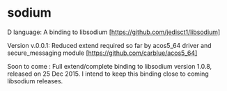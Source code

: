 # sodium
D language: A binding to libsodium [https://github.com/jedisct1/libsodium]

Version v.0.0.1: Reduced extend required so far by acos5_64 driver and secure_messaging module [https://github.com/carblue/acos5_64]

Soon to come : Full extend/complete binding to libsodium version 1.0.8, released on 25 Dec 2015.
I intend to keep this binding close to coming libsodium releases.
